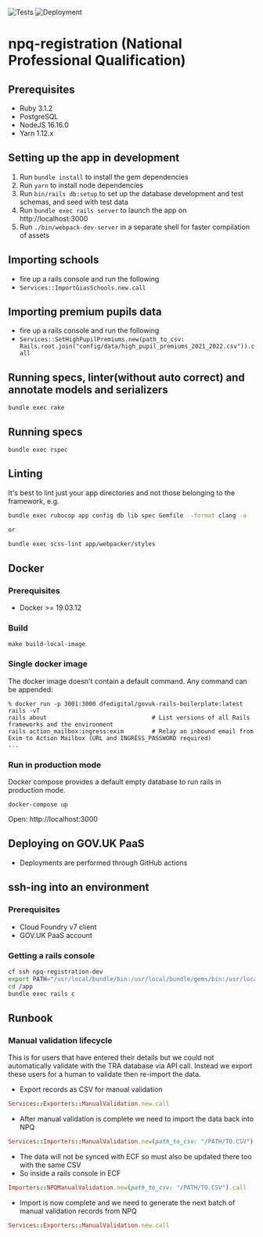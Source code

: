 ![Tests](https://github.com/DFE-Digital/npq-registration/actions/workflows/test.yml/badge.svg)
![Deployment](https://github.com/DFE-Digital/npq-registration/actions/workflows/deploy_to_dev.yml/badge.svg)

# npq-registration (National Professional Qualification)

## Prerequisites

- Ruby 3.1.2
- PostgreSQL
- NodeJS 16.16.0
- Yarn 1.12.x

## Setting up the app in development

1. Run `bundle install` to install the gem dependencies
2. Run `yarn` to install node dependencies
3. Run `bin/rails db:setup` to set up the database development and test schemas, and seed with test data
4. Run `bundle exec rails server` to launch the app on http://localhost:3000
5. Run `./bin/webpack-dev-server` in a separate shell for faster compilation of assets

## Importing schools

- fire up a rails console and run the following
- `Services::ImportGiasSchools.new.call`

## Importing premium pupils data

- fire up a rails console and run the following
- `Services::SetHighPupilPremiums.new(path_to_csv: Rails.root.join("config/data/high_pupil_premiums_2021_2022.csv")).call`

## Running specs, linter(without auto correct) and annotate models and serializers
```
bundle exec rake
```

## Running specs
```
bundle exec rspec
```

## Linting

It's best to lint just your app directories and not those belonging to the framework, e.g.

```bash
bundle exec rubocop app config db lib spec Gemfile --format clang -a

or

bundle exec scss-lint app/webpacker/styles
```

## Docker

### Prerequisites
- Docker >= 19.03.12

### Build
```
make build-local-image
```

### Single docker image
The docker image doesn't contain a default command. Any command can be appended:
```
% docker run -p 3001:3000 dfedigital/govuk-rails-boilerplate:latest rails -vT
rails about                              # List versions of all Rails frameworks and the environment
rails action_mailbox:ingress:exim        # Relay an inbound email from Exim to Action Mailbox (URL and INGRESS_PASSWORD required)
...
```

### Run in production mode
Docker compose provides a default empty database to run rails in production mode.

```
docker-compose up
```

Open: http://localhost:3000

## Deploying on GOV.UK PaaS

- Deployments are performed through GitHub actions

## ssh-ing into an environment

### Prerequisites

- Cloud Foundry v7 client
- GOV.UK PaaS account

### Getting a rails console

```sh
cf ssh npq-registration-dev
export PATH="/usr/local/bundle/bin:/usr/local/bundle/gems/bin:/usr/local/bin:$PATH"
cd /app
bundle exec rails c
```

## Runbook

### Manual validation lifecycle

This is for users that have entered their details but we could not automatically validate with the TRA database via API call. Instead we export these users for a human to validate then re-import the data.

- Export records as CSV for manual validation
```ruby
Services::Exporters::ManualValidation.new.call
```
- After manual validation is complete we need to import the data back into NPQ
```ruby
Services::Importers::ManualValidation.new(path_to_csv: "/PATH/TO.CSV").call
```
- The data will not be synced with ECF so must also be updated there too with the same CSV
- So inside a rails console in ECF
```ruby
Importers::NPQManualValidation.new(path_to_csv: "/PATH/TO.CSV").call
```
- Import is now complete and we need to generate the next batch of manual validation records from NPQ
```ruby
Services::Exporters::ManualValidation.new.call
```

